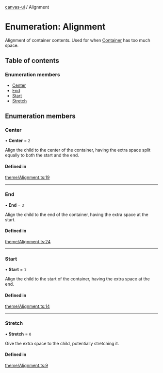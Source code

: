 [canvas-ui](../README.md) / Alignment

# Enumeration: Alignment

Alignment of container contents. Used for when [Container](../classes/container.md) has too much
space.

## Table of contents

### Enumeration members

- [Center](alignment.md#center)
- [End](alignment.md#end)
- [Start](alignment.md#start)
- [Stretch](alignment.md#stretch)

## Enumeration members

### Center

• **Center** = `2`

Align the child to the center of the container, having the extra space
split equally to both the start and the end.

#### Defined in

[theme/Alignment.ts:19](https://github.com/playkostudios/canvas-ui/blob/d57dd85/src/theme/Alignment.ts#L19)

___

### End

• **End** = `3`

Align the child to the end of the container, having the extra space at
the start.

#### Defined in

[theme/Alignment.ts:24](https://github.com/playkostudios/canvas-ui/blob/d57dd85/src/theme/Alignment.ts#L24)

___

### Start

• **Start** = `1`

Align the child to the start of the container, having the extra space at
the end.

#### Defined in

[theme/Alignment.ts:14](https://github.com/playkostudios/canvas-ui/blob/d57dd85/src/theme/Alignment.ts#L14)

___

### Stretch

• **Stretch** = `0`

Give the extra space to the child, potentially stretching it.

#### Defined in

[theme/Alignment.ts:9](https://github.com/playkostudios/canvas-ui/blob/d57dd85/src/theme/Alignment.ts#L9)
